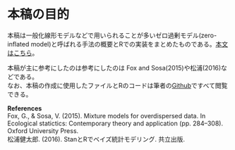 # 本稿の目的  

本稿は一般化線形モデルなどで用いられることが多いゼロ過剰モデル(zero-inflated model)と呼ばれる手法の概要とRでの実装をまとめたものである。[本文はこちら](https://tsubasayamaguchi-jinrui.github.io/Zeroinflation/)。       

本稿が主に参考にしたのは参考にしたのは Fox and Sosa(2015)や松浦(2016)などである。  
なお、本稿の作成に使用したファイルとRのコードは筆者の[Github](https://github.com/TsubasaYamaguchi-jinrui/Zeroinflation)ですべて閲覧できる。    

**References**  
Fox, G., & Sosa, V. (2015). Mixture models for overdispersed data. In Ecological statictics: Contemporary theory and application (pp. 284–308). Oxford University Press.   
松浦健太郎. (2016). StanとRでベイズ統計モデリング. 共立出版.